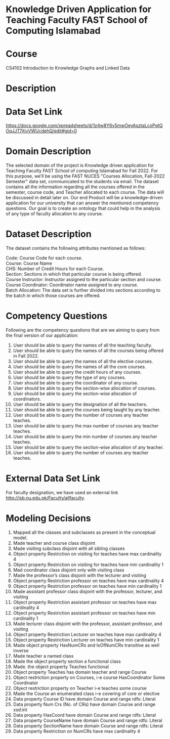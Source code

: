 # Knowledge Driven Application for Teaching Faculty FAST School of Computing Islamabad

# Course

CS4102 Introduction to Knowledge Graphs and Linked Data <br />

# Description

# Data Set Link
https://docs.google.com/spreadsheets/d/1z4w8Y6v5mwOeyAsztaLcoPqtQOqJJT7jtivVWUcdehQ/edit#gid=0 <br />
# Domain Description
The selected domain of the project is Knowledge driven application for Teaching Faculty FAST School of computing Islamabad for Fall 2022. For this purpose, we’ll be using the FAST NUCES "Courses Allocation, Fall-2022 Semester" data set, communicated to the students via email. The dataset contains all the information regarding all the courses offered in the semester, course code, and Teacher allocated to each course. The data will be discussed in detail later on. Our end Product will be a knowledge-driven application for our university that can answer the mentioned competency questions. Our goal is to create an ontology that could help in the analysis of any type of faculty allocation to any course. <br />

# Dataset Description

The dataset contains the following attributes mentioned as follows: <br />

Code: Course Code for each course. <br />
Course: Course Name <br />
CHS: Number of Credit Hours for each Course. <br />
Section: Sections in which that particular course is being offered.<br />
Course Instructor: Instructor assigned to the particular section and course. <br />
Course Coordinator: Coordinator name assigned to any course. <br />
Batch Allocation: The data set is further divided into sections according to the batch in which those courses are offered. <br />

# Competency Questions

Following are the competency questions that are we aiming to query from the final version of our application: <br />

1. User should be able to query the names of all the teaching faculty. <br />
2. User should be able to query the names of all the courses being offered in Fall 2022. <br />
3. User should be able to query the names of all the elective courses. <br />
4. User should be able to query the names of all the core courses. <br />
5. User should be able to query the credit hours of any courses. <br />
6. User should be able to query the type of any courses. <br />
7. User should be able to query the coordinator of any course. <br />
8. User should be able to query the section-wise allocation of courses. <br />
9. User should be able to query the section-wise allocation of coordinators. <br />
10. User should be able to query the designation of all the teachers. <br />
11. User should be able to query the courses being taught by any teacher. <br />
12. User should be able to query the number of courses any teacher teaches. <br />
13. User should be able to query the max number of courses any teacher teaches. <br />
14. User should be able to query the min number of courses any teacher teaches. <br />
15. User should be able to query the section-wise allocation of any teacher. <br />
16. User should be able to query the number of courses any teacher teaches. <br />

# External Data Set Link

For faculty designation, we have used an external link http://isb.nu.edu.pk/Faculty/allfaculty. <br />

# Modeling Decisions

1. Mapped all the classes and subclasses as present in the conceptual model. <br />
2. Made teacher and course class disjoint <br />
3. Made visiting subclass disjoint with all sibling classes <br />
4. Object property Restriction on visiting for teaches have max cardinality 4 <br />
5. Object property Restriction on visiting for teaches have min cardinality 1 <br />
6. Mad coordinator class disjoint only with visiting class <br />
7. Made the professor’s class disjoint with the lecturer and visiting <br />
8. Object property Restriction professor on teaches have max cardinality 4 <br />
9. Object property Restriction professor on teaches have min cardinality 1 <br />
10. Made assistant professor class disjoint with the professor, lecturer, and visiting <br />
11. Object property Restriction assistant professor on teaches have max cardinality 4 <br />
12. Object property Restriction assistant professor on teaches have min cardinality 1 <br />
13. Made lecturer class disjoint with the professor, assistant professor, and visiting <br />
14. Object property Restriction Lecturer on teaches have max cardinality 4 <br />
15. Object property Restriction Lecturer on teaches have min cardinality 1 <br />
16. Made object property HasNumCRs and IsOfNumCRs transitive as well inverse <br />
17. Made teacher a named class <br />
18. Made the object property section a functional class <br />
19. Made. the object property Teaches functional <br />
20. Object property Teaches has domain teacher and range Course <br />
21. Object restriction property on Courses, i-e course HasCoordinator Some Coordinator <br />
22. Object restriction property on Teacher i-e teaches some course <br />
23. Made the Course an enumerated class i-e covering of core or elective <br />
24. Data property Course ID have domain Course and range rdfs: Literal <br />
25. Data property Num Crs (No. of CRs) have domain Course and range xsd:int <br />
26. Data property HasCoord have domain Course and range rdfs: Literal <br />
27. Data property CourseName have domain Course and range rdfs: Literal <br />
28. Data property SectionName have domain Course and range rdfs: Literal <br />
29. Data property Restriction on NumCRs have max cardinality 4 <br />
